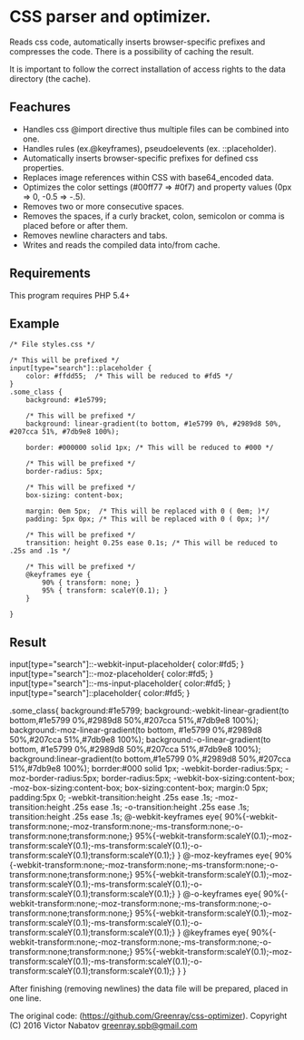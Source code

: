 CSS parser and optimizer.
=========================

Reads css code, automatically inserts browser-specific prefixes and compresses the code.
There is a possibility of caching the result.

It is important to follow the correct installation of access rights to the data directory (the cache).

## Feachures

* Handles css @import directive thus multiple files can be combined into one.
* Handles rules (ex.@keyframes), pseudoelevents (ex. ::placeholder).
* Automatically inserts browser-specific prefixes for defined css properties.
* Replaces image references within CSS with base64_encoded data.
* Optimizes the color settings (#00ff77 => #0f7) and property values (0px => 0, -0.5 => -.5).
* Removes two or more consecutive spaces.
* Removes the spaces, if a curly bracket, colon, semicolon or comma is placed before or after them.
* Removes newline characters and tabs.
* Writes and reads the compiled data into/from cache.

## Requirements

This program requires PHP 5.4+

## Example

    /* File styles.css */

    /* This will be prefixed */
    input[type="search"]::placeholder {
        color: #ffdd55;  /* This will be reduced to #fd5 */
    }
    .some_class {
        background: #1e5799;

        /* This will be prefixed */
        background: linear-gradient(to bottom, #1e5799 0%, #2989d8 50%, #207cca 51%, #7db9e8 100%);

        border: #000000 solid 1px; /* This will be reduced to #000 */

        /* This will be prefixed */
        border-radius: 5px;

        /* This will be prefixed */
        box-sizing: content-box;

        margin: 0em 5px;  /* This will be replaced with 0 ( 0em; )*/
        padding: 5px 0px; /* This will be replaced with 0 ( 0px; )*/

        /* This will be prefixed */
        transition: height 0.25s ease 0.1s; /* This will be reduced to .25s and .1s */

        /* This will be prefixed */
        @keyframes eye {
            90% { transform: none; }
            95% { transform: scaleY(0.1); }
        }

    }

## Result

input[type="search"]::-webkit-input-placeholder{
color:#fd5;
}
input[type="search"]::-moz-placeholder{
color:#fd5;
}
input[type="search"]::-ms-input-placeholder{
color:#fd5;
}
input[type="search"]::placeholder{
color:#fd5;
}

.some_class{
background:#1e5799;
background:-webkit-linear-gradient(to bottom,#1e5799 0%,#2989d8 50%,#207cca 51%,#7db9e8 100%);
background:-moz-linear-gradient(to bottom, #1e5799 0%,#2989d8 50%,#207cca 51%,#7db9e8 100%);
background:-o-linear-gradient(to bottom, #1e5799 0%,#2989d8 50%,#207cca 51%,#7db9e8 100%);
background:linear-gradient(to bottom,#1e5799 0%,#2989d8 50%,#207cca 51%,#7db9e8 100%);
borrder:#000 solid 1px;
-webkit-border-radius:5px;
-moz-border-radius:5px;
border-radius:5px;
-webkit-box-sizing:content-box;
-moz-box-sizing:content-box;
box-sizing:content-box;
margin:0 5px;
padding:5px 0;
-webkit-transition:height .25s ease .1s;
-moz-transition:height .25s ease .1s;
-o-transition:height .25s ease .1s;
transition:height .25s ease .1s;
@-webkit-keyframes eye{
90%{-webkit-transform:none;-moz-transform:none;-ms-transform:none;-o-transform:none;transform:none;}
95%{-webkit-transform:scaleY(0.1);-moz-transform:scaleY(0.1);-ms-transform:scaleY(0.1);-o-transform:scaleY(0.1);transform:scaleY(0.1);}
}
@-moz-keyframes eye{
90%{-webkit-transform:none;-moz-transform:none;-ms-transform:none;-o-transform:none;transform:none;}
95%{-webkit-transform:scaleY(0.1);-moz-transform:scaleY(0.1);-ms-transform:scaleY(0.1);-o-transform:scaleY(0.1);transform:scaleY(0.1);}
}
@-o-keyframes eye{
90%{-webkit-transform:none;-moz-transform:none;-ms-transform:none;-o-transform:none;transform:none;}
95%{-webkit-transform:scaleY(0.1);-moz-transform:scaleY(0.1);-ms-transform:scaleY(0.1);-o-transform:scaleY(0.1);transform:scaleY(0.1);}
}
@keyframes eye{
90%{-webkit-transform:none;-moz-transform:none;-ms-transform:none;-o-transform:none;transform:none;}
95%{-webkit-transform:scaleY(0.1);-moz-transform:scaleY(0.1);-ms-transform:scaleY(0.1);-o-transform:scaleY(0.1);transform:scaleY(0.1);}
}
}

After finishing (removing newlines) the data file will be prepared, placed in one line.

The original code: (https://github.com/Greenray/css-optimizer).
Copyright (C) 2016 Victor Nabatov <greenray.spb@gmail.com>
